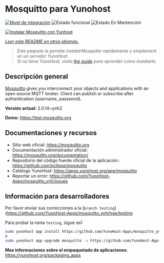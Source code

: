 <!--
Este archivo README esta generado automaticamente<https://github.com/YunoHost/apps/tree/master/tools/readme_generator>
No se debe editar a mano.
-->

# Mosquitto para Yunohost

[![Nivel de integración](https://dash.yunohost.org/integration/mosquitto.svg)](https://dash.yunohost.org/appci/app/mosquitto) ![Estado funcional](https://ci-apps.yunohost.org/ci/badges/mosquitto.status.svg) ![Estado En Mantención](https://ci-apps.yunohost.org/ci/badges/mosquitto.maintain.svg)

[![Instalar Mosquitto con Yunhost](https://install-app.yunohost.org/install-with-yunohost.svg)](https://install-app.yunohost.org/?app=mosquitto)

*[Leer este README en otros idiomas.](./ALL_README.md)*

> *Este paquete le permite instalarMosquitto rapidamente y simplement en un servidor YunoHost.*  
> *Si no tiene YunoHost, visita [the guide](https://yunohost.org/install) para aprender como instalarla.*

## Descripción general

[Mosquitto](https://mosquitto.org/) gives you interconnect your objects and applications with an open source MQTT broker. Client can publish or subscribe after authentication (username, password).


**Versión actual:** 2.0.14~ynh2

**Demo:** <https://test.mosquitto.org>
## Documentaciones y recursos

- Sitio web oficial: <https://mosquitto.org>
- Documentación administrador oficial: <https://mosquitto.org/documentation/>
- Repositorio del código fuente oficial de la aplicación : <https://github.com/eclipse/mosquitto>
- Catálogo YunoHost: <https://apps.yunohost.org/app/mosquitto>
- Reportar un error: <https://github.com/YunoHost-Apps/mosquitto_ynh/issues>

## Información para desarrolladores

Por favor enviar sus correcciones a la [`branch testing`](https://github.com/YunoHost-Apps/mosquitto_ynh/tree/testing

Para probar la rama `testing`, sigue asÍ:

```bash
sudo yunohost app install https://github.com/YunoHost-Apps/mosquitto_ynh/tree/testing --debug
o
sudo yunohost app upgrade mosquitto -u https://github.com/YunoHost-Apps/mosquitto_ynh/tree/testing --debug
```

**Mas informaciones sobre el empaquetado de aplicaciones:** <https://yunohost.org/packaging_apps>
